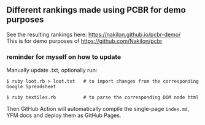 ## Different rankings made using PCBR for demo purposes

See the resulting rankings here: https://nakilon.github.io/pcbr-demo/  
This is for demo purposes of https://github.com/Nakilon/pcbr

### reminder for myself on how to update

Manually update .txt, optionally run:
  ```none
  $ ruby loot.rb > loot.txt   # to import changes from the corresponding Google Spreadsheet
  ```
  ```none
  $ ruby textiles.rb          # to parse the corresponding DOM node html
  ```
Then GitHub Action will automatically compile the single-page `index.md`, YFM docs and deploy them as GitHub Pages.
